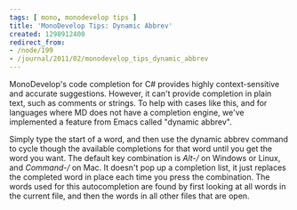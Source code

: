 ```yaml
---
tags: [ mono, monodevelop tips ]
title: 'MonoDevelop Tips: Dynamic Abbrev'
created: 1298912400
redirect_from:
- /node/199
- /journal/2011/02/monodevelop_tips_dynamic_abbrev
---
```

MonoDevelop's code completion for C# provides highly context-sensitive and
accurate suggestions. However, it can't provide completion in plain text, such
as comments or strings. To help with cases like this, and for languages where MD
does not have a completion engine, we've implemented a feature from Emacs called
"dynamic abbrev".<!--break-->

Simply type the start of a word, and then use the dynamic abbrev command to
cycle though the available completions for that word until you get the word you
want. The default key combination is *Alt-/* on Windows or Linux, and
*Command-/* on Mac. It doesn't pop up a completion list, it just replaces the
completed word in place each time you press the combination. The words used for
this autocompletion are found by first looking at all words in the current file,
and then the words in all other files that are open.
